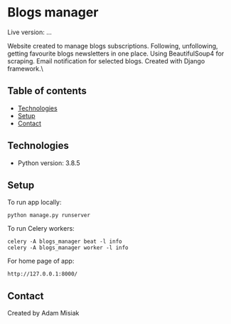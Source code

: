 # Blogs manager

Live version: ...

Website created to manage blogs subscriptions. Following, unfollowing, getting favourite blogs newsletters in one place. Using BeautifulSoup4 for scraping. Email notification for selected blogs. Created with Django framework.\


## Table of contents
* [Technologies](#technologies)
* [Setup](#setup)
* [Contact](#contact)

## Technologies
* Python version: 3.8.5

## Setup
To run app locally:
```
python manage.py runserver
```

To run Celery workers:
```
celery -A blogs_manager beat -l info
celery -A blogs_manager worker -l info   
```

For home page of app:
```
http://127.0.0.1:8000/
```

## Contact
Created by Adam Misiak
